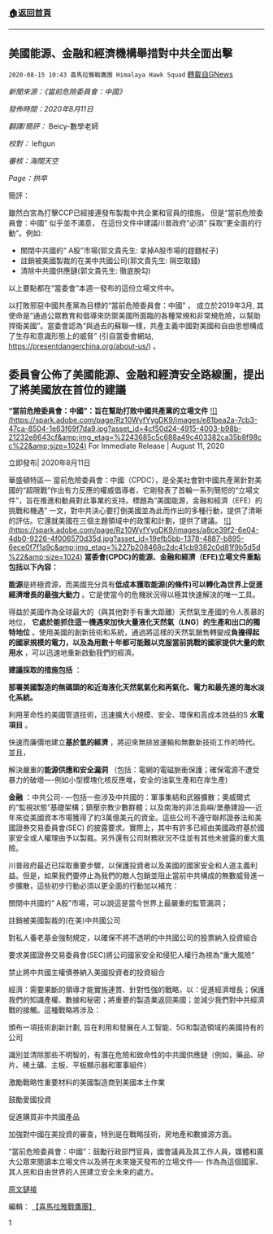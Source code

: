 ###  [:house:返回首頁](https://github.com/ourhimalayas/txt)
---

## 美國能源、金融和經濟機構舉措對中共全面出擊
`2020-08-15 10:43 喜馬拉雅戰鷹團 Himalaya Hawk Squad` [轉載自GNews](https://gnews.org/zh-hant/298164/)

*新聞來源：《當前危險委員會：中國》*

*發佈時間：2020年8月11日*

*翻譯/簡評：* Beicy-數學老師

*校對：* leftgun

*審核：海闊天空*

*Page：拱卒*

簡評：

雖然白宮為打擊CCP已經接連發布製裁中共企業和官員的措施， 但是“當前危險委員會：中國” 似乎並不滿意， 在這份文件中建議川普政府“必須” 採取“更全面的行動”。例如:

- 關閉中共國的“ A股”市場(郭文貴先生: 拿掉A股市場的趕麵杖子)
- 註銷被美國製裁的在美中共國公司(郭文貴先生: 隔空取錢)
- 清除中共國供應鏈(郭文貴先生: 徹底脫勾)


以上要點都在“當委會”本週一發布的這份立場文件中。

以打敗邪惡中國共產黨為目標的“當前危險委員會：中國” ， 成立於2019年3月, 其使命是“通過公眾教育和倡導來防禦美國所面臨的各種常規和非常規危險，以幫助捍衛美國”。當委會認為“與過去的蘇聯一樣，共產主義中國對美國和自由思想構成了生存和意識形態上的威脅” (引自當委會網站, https://presentdangerchina.org/about-us/) 。



##  **委員會公佈了美國能源、金融和經濟安全路線圖，提出了將美國放在首位的建議** 



**“當前危險委員會：中國”：旨在幫助打敗中國共產黨的立場文件**
[!\[\](https://spark.adobe.com/page/Rz10WyfYygDK9/images/e81bea2a-7cb3-47ca-8504-1e63f69f7da9.jpg?asset_id=4cf50d24-4915-4003-b98b-21232e8643cf&amp;img_etag=%2243685c5c688a49c403382ca35b8f98cc%22&amp;size=1024)](https://spark.adobe.com/page/Rz10WyfYygDK9/images/e81bea2a-7cb3-47ca-8504-1e63f69f7da9.jpg?asset_id=4cf50d24-4915-4003-b98b-21232e8643cf&amp;img_etag=%2243685c5c688a49c403382ca35b8f98cc%22&amp;size=1024)
For Immediate Release | August 11, 2020

立即發布| 2020年8月11日

華盛頓特區— 當前危險委員會：中國（CPDC），是全美社會對中國共產黨針對美國的“超限戰”作出有力反應的權威倡導者，它剛發表了首輪一系列簡短的“立場文件”，旨在推進和動員對此事業的支持。標題為“美國能源，金融和經濟（EFE）的挑戰和機遇” 一文，對中共決心要打倒美國並為此而作出的多種行動，提供了清晰的評估。它還就美國在三個主題領域中的政策和計劃，提供了建議。
[!\[\](https://spark.adobe.com/page/Rz10WyfYygDK9/images/a8ce39f2-6e04-4db0-9226-4f006570d35d.jpg?asset_id=19efb5bb-1378-4887-b895-6ece0f7f1a9c&amp;img_etag=%227b208468c2dc41cb9382c0d81f9b5d5d%22&amp;size=1024)](https://spark.adobe.com/page/Rz10WyfYygDK9/images/a8ce39f2-6e04-4db0-9226-4f006570d35d.jpg?asset_id=19efb5bb-1378-4887-b895-6ece0f7f1a9c&amp;img_etag=%227b208468c2dc41cb9382c0d81f9b5d5d%22&amp;size=1024)
**當委會(CPDC)的能源、金融和經濟（EFE)立場文件重點包括以下內容：**

**能源**是終極資源，而美國充分具有**低成本獲取能源(的條件)可以轉化為世界上促進經濟增長的最強大動力** 。它是使當今的危機狀況得以極其快速解決的唯一工具。

得益於美國作為全球最大的（與其他對手有重大距離）天然氣生產國的令人羨慕的地位， **它處於能抓住這一機遇來加快大量液化天然氣（LNG）的生產和出口的獨特地位** 。使用美國的創新技術和系統，通過將這樣的天然氣銷售轉變成**負擔得起的國家規模的電力，以及為用數十年都可能難以克服當前挑戰的國家提供大量的飲用水** ，可以迅速地重新啟動我們的經濟。

**建議採取的措施包括** ：

**部署美國製造的無碼頭的和近海液化天然氣氣化和再氣化、電力和最先進的海水淡化系統。**

利用革命性的美國管道技術，迅速擴大小規模、安全、環保和高成本效益的S **水電項目** 。

快速而廉價地建立**基於氫的經濟** ，將迎來無排放運輸和無數新技術工作的時代。並且，

解決嚴重的**能源供應和安全漏洞** （包括：電網的電磁脈衝保護；確保電源不遭受暴力的破壞—-例如小型模塊化核反應堆，安全的油氣生產和在岸生產)

**金融** ：中共公司- —包括一些涉及中共國的：軍事集結和武器擴散；奧威爾式的“監視狀態”基礎架構；鎮壓宗教少數群體；以及南海的非法島嶼/堡壘建設—-近年來從美國資本市場獲得了約3萬億美元的資金。這些公司不遵守聯邦證券法和美國證券交易委員會(SEC) 的披露要求。實際上，其中有許多已經由美國政府基於國家安全或人權理由予以製裁。另外還有公司財務狀況不佳並有其他未披露的重大風險。

川普政府最近已採取重要步驟，以保護投資者以及美國的國家安全和人道主義利益。但是，如果我們要停止為我們的敵人包銷並阻止當前中共構成的無數威脅進一步擴散，這些初步行動必須以更全面的行動加以補充：

關閉中共國的“ A股”市場，可以說這是當今世界上最嚴重的監管漏洞；

註銷被美國製裁的(在美)中共國公司

對私人養老基金強制規定，以確保不將不透明的中共國公司的股票納入投資組合

要求美國證券交易委員會(SEC)將公司國家安全和侵犯人權行為視為“重大風險”

禁止將中共國主權債券納入美國投資者的投資組合

經濟：需要果斷的領導才能實施連貫、針對性強的戰略，以：促進經濟增長；保護我們的知識產權、數據和秘密；將重要的製造業返回美國；並減少我們對中共經濟戰的接觸。這種戰略將涉及：

頒布一項技術創新計劃, 旨在利用和發展在人工智能、5G和製造領域的美國持有的公司

識別並清除那些不明智的，有潛在危險和致命性的中共國供應鏈（例如，藥品、矽片、稀土礦、主板、平板顯示器和軍事組件）

激勵戰略性重要材料的美國製造商到美國本土作業

鼓勵愛國投資

促進購買非中共國產品

加強對中國在美投資的審查，特別是在戰略技術，房地產和數據源方面。

“當前危險委員會：中國”：鼓勵行政部門官員，國會議員及其工作人員，媒體和廣大公眾來閱讀本立場文件以及將在未來幾天發布的立場文件—- 作為為這個國家、其人民和自由世界的人民建立安全未來的處方。

[原文鏈接](https://presentdangerchina.org/2020/08/cpdc-postition-paper-efe/)

編輯： [【喜馬拉雅戰鷹團】](https://spark.adobe.com/page/Rz10WyfYygDK9/)

1
